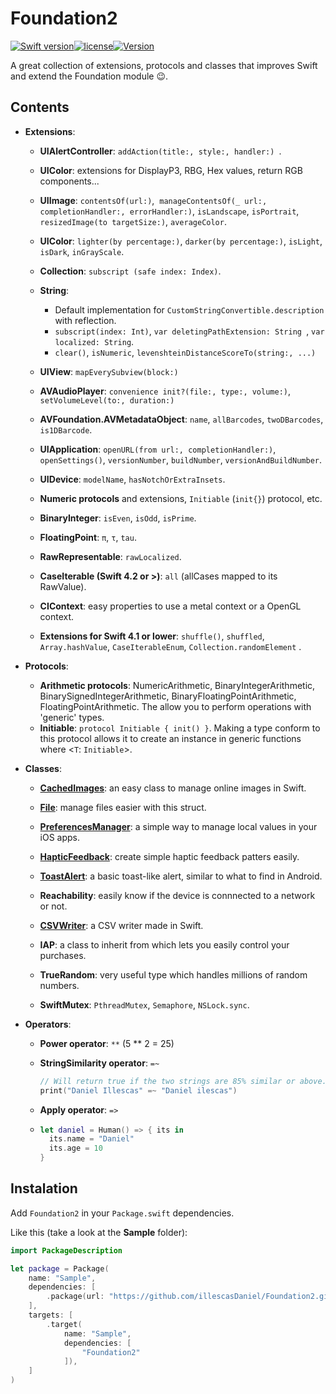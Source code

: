 # Foundation2

[![Swift version](https://img.shields.io/badge/Swift-4-orange.svg)](https://kotlinlang.org/)[![license](https://img.shields.io/badge/license-MIT-blue.svg)](https://github.com/illescasDaniel/Foundation2/blob/master/LICENSE)[![Version](https://img.shields.io/badge/version-1.2.2-green.svg)](https://github.com/illescasDaniel/Foundation2/releases)

A great collection of extensions, protocols and classes that improves Swift and extend the Foundation module 😉.

## Contents

- **Extensions**:

  - **UIAlertController**: `addAction(title:, style:, handler:) `.

  - **UIColor**: extensions for DisplayP3, RBG, Hex values, return RGB components...

  - **UIImage**: `contentsOf(url:)`,  `manageContentsOf(_ url:, completionHandler:, errorHandler:)`, `isLandscape`, `isPortrait`, `resizedImage(to targetSize:)`, `averageColor`.

  - **UIColor**: `lighter(by percentage:)`, `darker(by percentage:)`, `isLight`, `isDark`, `inGrayScale`.

  - **Collection**: `subscript (safe index: Index)`.

  - **String**: 
    - Default implementation for `CustomStringConvertible.description` with reflection.
    - `subscript(index: Int)`, `var deletingPathExtension: String `, `var localized: String`.
    - `clear()`, `isNumeric`, `levenshteinDistanceScoreTo(string:, ...)`

  - **UIView**: `mapEverySubview(block:)`

  - **AVAudioPlayer**: `convenience init?(file:, type:, volume:)`, `setVolumeLevel(to:, duration:)` 

  - **AVFoundation.AVMetadataObject**: `name`, `allBarcodes`, `twoDBarcodes`, `is1DBarcode`. 

  - **UIApplication**: `openURL(from url:, completionHandler:)`, `openSettings()`, `versionNumber`, `buildNumber`, `versionAndBuildNumber`. 

  - **UIDevice**: `modelName`, `hasNotchOrExtraInsets`.

  - **Numeric protocols** and extensions, `Initiable`  (`init{}`) protocol, etc.

  - **BinaryInteger**: `isEven`, `isOdd`, `isPrime`.

  - **FloatingPoint**: `π`, `τ`, `tau`.

  - **RawRepresentable**: `rawLocalized`.

  - **CaseIterable (Swift 4.2 or >)**: `all` (allCases mapped to its RawValue).

  - **CIContext**: easy properties to use a metal context or a OpenGL context. 

  - **Extensions for Swift 4.1 or lower**: `shuffle()`, `shuffled`, `Array.hashValue`, `CaseIterableEnum`, `Collection.randomElement` .

    

- **Protocols**:

  - **Arithmetic protocols**: NumericArithmetic, BinaryIntegerArithmetic, BinarySignedIntegerArithmetic, BinaryFloatingPointArithmetic, FloatingPointArithmetic. The allow you to perform operations with 'generic' types. 
  -  **Initiable**: `protocol Initiable { init() }`. Making a type conform to this protocol allows it to create an instance in generic functions where <`T`: `Initiable`>.

  

- **Classes**:

  * [**CachedImages**](https://github.com/illescasDaniel/CachedImages): an easy class to manage online images in Swift. 

  * [**File**](https://github.com/illescasDaniel/Files-swift): manage files easier with this struct.

  * [**PreferencesManager**](https://github.com/illescasDaniel/PreferencesManagerSwift): a simple way to manage local values in your iOS apps. 

  * [**HapticFeedback**](https://github.com/illescasDaniel/HapticFeedbackPlayer): create simple haptic feedback patters easily. 

  * [**ToastAlert**](https://github.com/illescasDaniel/ToastAlert): a basic toast-like alert, similar to what to find in Android. 

  * **Reachability**: easily know if the device is connnected to a network or not. 

  * [**CSVWriter**](https://github.com/illescasDaniel/CSVWriter): a CSV writer made in Swift. 

  * **IAP**: a class to inherit from which lets you easily control your purchases. 

  * **TrueRandom**: very useful type which handles millions of random numbers. 

  * **SwiftMutex**: `PthreadMutex`, `Semaphore`, `NSLock.sync`. 

    

- **Operators**:

  - **Power operator**: `**` (5 ** 2 = 25)

  - **StringSimilarity operator**: `=~`

    ```swift
    // Will return true if the two strings are 85% similar or above.
    print("Daniel Illescas" =~ "Daniel ilescas")
    ```

  - **Apply operator**: `=>` 

  - ```swift
    let daniel = Human() => { its in
      its.name = "Daniel"
      its.age = 10
    }
    ```

## Instalation

Add `Foundation2` in your `Package.swift` dependencies.

Like this (take a look at the **Sample** folder):

```swift
import PackageDescription

let package = Package(
    name: "Sample",
    dependencies: [
        .package(url: "https://github.com/illescasDaniel/Foundation2.git", from: "1.2.2"),
    ],
    targets: [
        .target(
            name: "Sample",
            dependencies: [
                "Foundation2"
            ]),
    ]
)
```